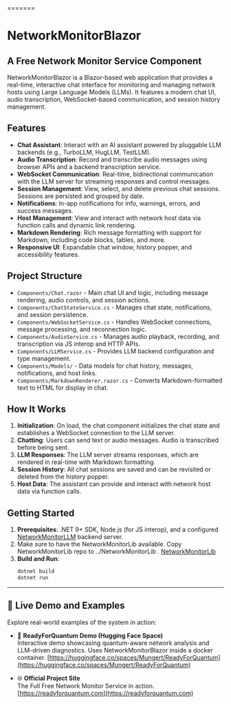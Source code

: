 =======
# NetworkMonitorBlazor

## A Free Network Monitor Service Component

NetworkMonitorBlazor is a Blazor-based web application that provides a real-time, interactive chat interface for monitoring and managing network hosts using Large Language Models (LLMs). It features a modern chat UI, audio transcription, WebSocket-based communication, and session history management.

## Features

- **Chat Assistant**: Interact with an AI assistant powered by pluggable LLM backends (e.g., TurboLLM, HugLLM, TestLLM).
- **Audio Transcription**: Record and transcribe audio messages using browser APIs and a backend transcription service.
- **WebSocket Communication**: Real-time, bidirectional communication with the LLM server for streaming responses and control messages.
- **Session Management**: View, select, and delete previous chat sessions. Sessions are persisted and grouped by date.
- **Notifications**: In-app notifications for info, warnings, errors, and success messages.
- **Host Management**: View and interact with network host data via function calls and dynamic link rendering.
- **Markdown Rendering**: Rich message formatting with support for Markdown, including code blocks, tables, and more.
- **Responsive UI**: Expandable chat window, history popper, and accessibility features.

## Project Structure

- `Components/Chat.razor` - Main chat UI and logic, including message rendering, audio controls, and session actions.
- `Components/ChatStateService.cs` - Manages chat state, notifications, and session persistence.
- `Components/WebSocketService.cs` - Handles WebSocket connections, message processing, and reconnection logic.
- `Components/AudioService.cs` - Manages audio playback, recording, and transcription via JS interop and HTTP APIs.
- `Components/LLMService.cs` - Provides LLM backend configuration and type management.
- `Components/Models/` - Data models for chat history, messages, notifications, and host links.
- `Components/MarkdownRenderer.razor.cs` - Converts Markdown-formatted text to HTML for display in chat.

## How It Works

1. **Initialization**: On load, the chat component initializes the chat state and establishes a WebSocket connection to the LLM server.
2. **Chatting**: Users can send text or audio messages. Audio is transcribed before being sent.
3. **LLM Responses**: The LLM server streams responses, which are rendered in real-time with Markdown formatting.
4. **Session History**: All chat sessions are saved and can be revisited or deleted from the history popper.
5. **Host Data**: The assistant can provide and interact with network host data via function calls.

## Getting Started

1. **Prerequisites**: .NET 9+ SDK, Node.js (for JS interop), and a configured [NetworkMonitorLLM](https://github.com/Mungert69/NetworkMonitorLLM)  backend server.
2. Make sure to have the NetworkMonitorLib available. Copy NetworkMonitorLib repo to ../NetworkMonitorLib . [NetworkMonitorLib](https://github.com/Mungert69/NetworkMonitorLib/blob/main/README.md)
3. **Build and Run**:
   ```bash
   dotnet build
   dotnet run
   ```


---

## 🚀 Live Demo and Examples

Explore real-world examples of the system in action:

- 🔬 **ReadyForQuantum Demo (Hugging Face Space)**  
  Interactive demo showcasing quantum-aware network analysis and LLM-driven diagnostics. Uses NetworkMonitorBlazor inside a docker container.
  [https://huggingface.co/spaces/Mungert/ReadyForQuantum](https://huggingface.co/spaces/Mungert/ReadyForQuantum)

- 🌐 **Official Project Site**  
  The Full Free Network Monitor Service in action.  
  [https://readyforquantum.com](https://readyforquantum.com)
